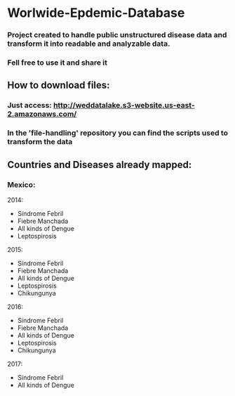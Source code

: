 # Worlwide-Epdemic-Database

### Project created to handle public unstructured disease data and transform it into readable and analyzable data.

### Fell free to use it and share it


## How to download files:

### Just access: http://weddatalake.s3-website.us-east-2.amazonaws.com/

### In the 'file-handling' repository you can find the scripts used to transform the data


## Countries and Diseases already mapped:

### Mexico:

2014:
  - Síndrome Febril
  - Fiebre Manchada
  - All kinds of Dengue
  - Leptospirosis

2015:
  - Síndrome Febril
  - Fiebre Manchada
  - All kinds of Dengue
  - Leptospirosis
  - Chikungunya

2016:
  - Síndrome Febril
  - Fiebre Manchada
  - All kinds of Dengue
  - Leptospirosis
  - Chikungunya

2017:
  - Síndrome Febril
  - All kinds of Dengue





<!--

**Here are some ideas to get you started:**

🙋‍♀️ A short introduction - what is your organization all about?
🌈 Contribution guidelines - how can the community get involved?
👩‍💻 Useful resources - where can the community find your docs? Is there anything else the community should know?
🍿 Fun facts - what does your team eat for breakfast?
🧙 Remember, you can do mighty things with the power of [Markdown](https://docs.github.com/github/writing-on-github/getting-started-with-writing-and-formatting-on-github/basic-writing-and-formatting-syntax)
-->
